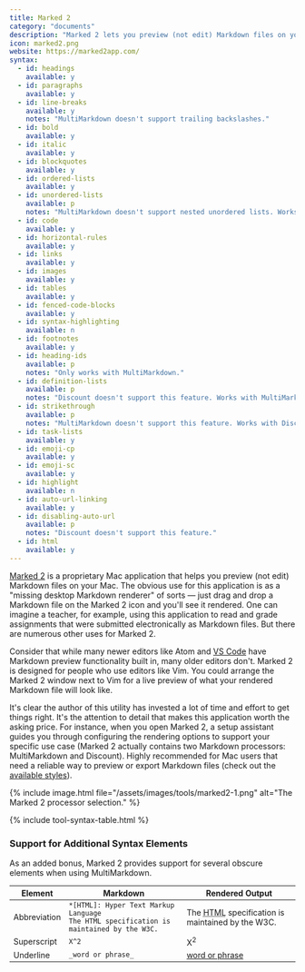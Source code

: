 ```yaml
---
title: Marked 2
category: "documents"
description: "Marked 2 lets you preview (not edit) Markdown files on your Mac."
icon: marked2.png
website: https://marked2app.com/
syntax:
  - id: headings
    available: y
  - id: paragraphs
    available: y
  - id: line-breaks
    available: y
    notes: "MultiMarkdown doesn't support trailing backslashes."
  - id: bold
    available: y
  - id: italic
    available: y
  - id: blockquotes
    available: y
  - id: ordered-lists
    available: y
  - id: unordered-lists
    available: p
    notes: "MultiMarkdown doesn't support nested unordered lists. Works with Discount."
  - id: code
    available: y
  - id: horizontal-rules
    available: y
  - id: links
    available: y
  - id: images
    available: y
  - id: tables
    available: y
  - id: fenced-code-blocks
    available: y
  - id: syntax-highlighting
    available: n
  - id: footnotes
    available: y
  - id: heading-ids
    available: p
    notes: "Only works with MultiMarkdown."
  - id: definition-lists
    available: p
    notes: "Discount doesn't support this feature. Works with MultiMarkdown."
  - id: strikethrough
    available: p
    notes: "MultiMarkdown doesn't support this feature. Works with Discount."
  - id: task-lists
    available: y
  - id: emoji-cp
    available: y
  - id: emoji-sc
    available: y
  - id: highlight
    available: n
  - id: auto-url-linking
    available: y
  - id: disabling-auto-url
    available: p
    notes: "Discount doesn't support this feature."
  - id: html
    available: y
---
```


[Marked 2](https://marked2app.com/) is a proprietary Mac application that helps you preview (not edit) Markdown files on your Mac. The obvious use for this application is as a "missing desktop Markdown renderer" of sorts — just drag and drop a Markdown file on the Marked 2 icon and you'll see it rendered. One can imagine a teacher, for example, using this application to read and grade assignments that were submitted electronically as Markdown files. But there are numerous other uses for Marked 2. 

Consider that while many newer editors like Atom and [VS Code](/tools/vscode/) have Markdown preview functionality built in, many older editors don't. Marked 2 is designed for people who use editors like Vim. You could arrange the Marked 2 window next to Vim for a live preview of what your rendered Markdown file will look like.

It's clear the author of this utility has invested a lot of time and effort to get things right. It's the attention to detail that makes this application worth the asking price. For instance, when you open Marked 2, a setup assistant guides you through configuring the rendering options to support your specific use case (Marked 2 actually contains two Markdown processors: MultiMarkdown and Discount). Highly recommended for Mac users that need a reliable way to preview or export Markdown files (check out the [available styles](https://marked2app.com/styles/)).

{% include image.html file="/assets/images/tools/marked2-1.png" alt="The Marked 2 processor selection." %}

{% include tool-syntax-table.html %}

### Support for Additional Syntax Elements

As an added bonus, Marked 2 provides support for several obscure elements when using MultiMarkdown.

<table class="table table-bordered" style="font-size: 14px">
  <thead class="thead-light">
    <tr>
      <th>Element</th>
      <th>Markdown</th>
      <th>Rendered Output</th>
    </tr>
  </thead>
  <tbody>
    <tr>
      <td>Abbreviation</td>
      <td><code>*[HTML]: Hyper Text Markup Language</code><br>
      <code>The HTML specification is maintained by the W3C.</code></td>
      <td>The <abbr title="Hyper Text Markup Language">HTML</abbr> specification is maintained by the W3C.</td>
    </tr>
    <tr>
      <td>Superscript</td>
      <td><code>X^2</code></td>
      <td>X<sup>2</sup></td>
    </tr>
    <tr>
      <td>Underline</td>
      <td><code>_word or phrase_</code></td>
      <td><u>word or phrase</u></td>
    </tr>
  </tbody>
</table>
